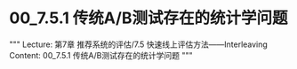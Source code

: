 # 00_7.5.1 传统A/B测试存在的统计学问题

"""
Lecture: 第7章 推荐系统的评估/7.5 快速线上评估方法——Interleaving
Content: 00_7.5.1 传统A/B测试存在的统计学问题
"""

